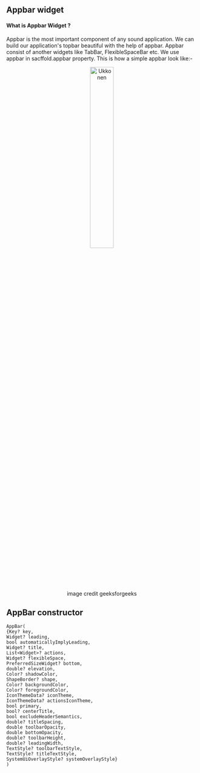 ## Appbar widget
#### What is Appbar Widget ?
Appbar is the most important component of any sound application. We can build our application's topbar beautiful with the help of appbar. Appbar consist of another widgets like TabBar, FlexibleSpaceBar etc. We use appbar in sacffold.appbar property.
This is how a simple appbar look like:-

<div align="center">
    <img width="35%" alt="Ukkonen" src="https://media.geeksforgeeks.org/wp-content/uploads/20210124210755/AppBar-300x185.png">
     <p> image credit geeksforgeeks  <p>
</div>

## AppBar constructor
```
AppBar(
{Key? key,
Widget? leading,
bool automaticallyImplyLeading,
Widget? title,
List<Widget>? actions,
Widget? flexibleSpace,
PreferredSizeWidget? bottom,
double? elevation,
Color? shadowColor,
ShapeBorder? shape,
Color? backgroundColor,
Color? foregroundColor,
IconThemeData? iconTheme,
IconThemeData? actionsIconTheme,
bool primary,
bool? centerTitle,
bool excludeHeaderSemantics,
double? titleSpacing,
double toolbarOpacity,
double bottomOpacity,
double? toolbarHeight,
double? leadingWidth,
TextStyle? toolbarTextStyle,
TextStyle? titleTextStyle,
SystemUiOverlayStyle? systemOverlayStyle}
)
```

